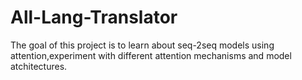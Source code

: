 # All-Lang-Translator
The goal of this project is to learn about seq-2seq models using attention,experiment with different attention mechanisms and model atchitectures.
